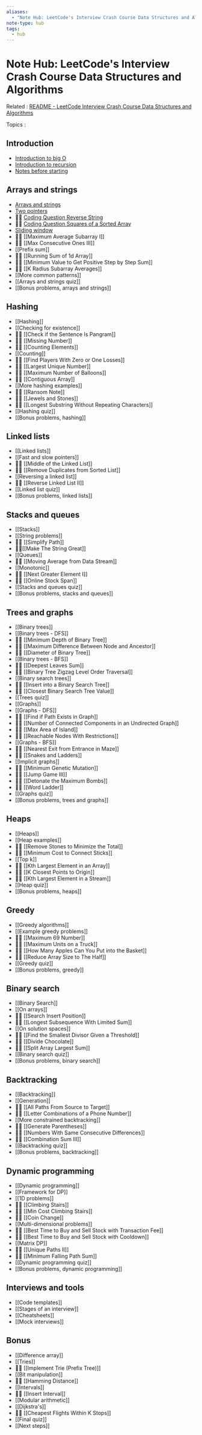 ```yaml
---
aliases:
  - "Note Hub: LeetCode's Interview Crash Course Data Structures and Algorithms"
note-type: hub
tags:
  - hub
---
```


# Note Hub: LeetCode's Interview Crash Course Data Structures and Algorithms

Related : [README - LeetCode Interview Crash Course Data Structures and Algorithms](README.md)

Topics :

## Introduction

- [Introduction to big O](Introduction%20to%20big%20O.md)
- [Introduction to recursion](Introduction%20to%20recursion)
- [Notes before starting](Notes%20before%20starting)

## Arrays and strings

- [Arrays and strings](Arrays%20and%20strings)
- [Two pointers](Two%20pointers)
- 🧑‍💻 [Coding Question Reverse String](Coding%20Question%20Reverse%20String)
- 🧑‍💻 [Coding Question Squares of a Sorted Array](Coding%20Question%20Squares%20of%20a%20Sorted%20Array)
- [Sliding window](Sliding%20window)
- 🧑‍💻 [[Maximum Average Subarray I]]
- 🧑‍💻 [[Max Consecutive Ones III]]
- [[Prefix sum]]
- 🧑‍💻 [[Running Sum of 1d Array]]
- 🧑‍💻 [[Minimum Value to Get Positive Step by Step Sum]]
- 🧑‍💻 [[K Radius Subarray Averages]]
- [[More common patterns]]
- [[Arrays and strings quiz]]
- [[Bonus problems, arrays and strings]]

## Hashing

- [[Hashing]]
- [[Checking for existence]]
- 🧑‍💻 [[Check if the Sentence Is Pangram]]
- 🧑‍💻 [[Missing Number]]
- 🧑‍💻 [[Counting Elements]]
- [[Counting]]
- 🧑‍💻 [[Find Players With Zero or One Losses]]
- 🧑‍💻 [[Largest Unique Number]]
- 🧑‍💻 [[Maximum Number of Balloons]]
- 🧑‍💻 [[Contiguous Array]]
- [[More hashing examples]]
- 🧑‍💻 [[Ransom Note]]
- 🧑‍💻 [[Jewels and Stones]]
- 🧑‍💻 [[Longest Substring Without Repeating Characters]]
- [[Hashing quiz]]
- [[Bonus problems, hashing]]

## Linked lists

- [[Linked lists]]
- [[Fast and slow pointers]]
- 🧑‍💻 [[Middle of the Linked List]]
- 🧑‍💻 [[Remove Duplicates from Sorted List]]
- [[Reversing a linked list]]
- 🧑‍💻 [[Reverse Linked List II]]
- [[Linked list quiz]]
- [[Bonus problems, linked lists]]

## Stacks and queues

- [[Stacks]]
- [[String problems]]
- 🧑‍💻 [[Simplify Path]]
- 🧑‍💻[[Make The String Great]]
- [[Queues]]
- 🧑‍💻 [[Moving Average from Data Stream]]
- [[Monotonic]]
- 🧑‍💻 [[Next Greater Element I]]
- 🧑‍💻 [[Online Stock Span]]
- [[Stacks and queues quiz]]
- [[Bonus problems, stacks and queues]]

## Trees and graphs

- [[Binary trees]]
- [[Binary trees - DFS]]
- 🧑‍💻 [[Minimum Depth of Binary Tree]]
- 🧑‍💻 [[Maximum Difference Between Node and Ancestor]]
- 🧑‍💻 [[Diameter of Binary Tree]]
- [[Binary trees - BFS]]
- 🧑‍💻 [[Deepest Leaves Sum]]
- 🧑‍💻 [[Binary Tree Zigzag Level Order Traversal]]
- [[Binary search trees]]
- 🧑‍💻 [[Insert into a Binary Search Tree]]
- 🧑‍💻 [[Closest Binary Search Tree Value]]
- [[Trees quiz]]
- [[Graphs]]
- [[Graphs - DFS]]
- 🧑‍💻 [[Find if Path Exists in Graph]]
- 🧑‍💻 [[Number of Connected Components in an Undirected Graph]]
- 🧑‍💻 [[Max Area of Island]]
- 🧑‍💻 [[Reachable Nodes With Restrictions]]
- [[Graphs - BFS]]
- 🧑‍💻 [[Nearest Exit from Entrance in Maze]]
- 🧑‍💻 [[Snakes and Ladders]]
- [[Implicit graphs]]
- 🧑‍💻 [[Minimum Genetic Mutation]]
- 🧑‍💻 [[Jump Game III]]
- 🧑‍💻 [[Detonate the Maximum Bombs]]
- 🧑‍💻 [[Word Ladder]]
- [[Graphs quiz]]
- [[Bonus problems, trees and graphs]]

## Heaps

- [[Heaps]]
- [[Heap examples]]
- 🧑‍💻 [[Remove Stones to Minimize the Total]]
- 🧑‍💻 [[Minimum Cost to Connect Sticks]]
- [[Top k]]
- 🧑‍💻 [[Kth Largest Element in an Array]]
- 🧑‍💻 [[K Closest Points to Origin]]
- 🧑‍💻 [[Kth Largest Element in a Stream]]
- [[Heap quiz]]
- [[Bonus problems, heaps]]

## Greedy

- [[Greedy algorithms]]
- [[Example greedy problems]]
- 🧑‍💻 [[Maximum 69 Number]]
- 🧑‍💻 [[Maximum Units on a Truck]]
- 🧑‍💻 [[How Many Apples Can You Put into the Basket]]
- 🧑‍💻 [[Reduce Array Size to The Half]]
- [[Greedy quiz]]
- [[Bonus problems, greedy]]

## Binary search

- [[Binary Search]]
- [[On arrays]]
- 🧑‍💻 [[Search Insert Position]]
- 🧑‍💻 [[Longest Subsequence With Limited Sum]]
- [[On solution spaces]]
- 🧑‍💻 [[Find the Smallest Divisor Given a Threshold]]
- 🧑‍💻 [[Divide Chocolate]]
- 🧑‍💻 [[Split Array Largest Sum]]
- [[Binary search quiz]]
- [[Bonus problems, binary search]]

## Backtracking

- [[Backtracking]]
- [[Generation]]
- 🧑‍💻 [[All Paths From Source to Target]]
- 🧑‍💻 [[Letter Combinations of a Phone Number]]
- [[More constrained backtracking]]
- 🧑‍💻 [[Generate Parentheses]]
- 🧑‍💻 [[Numbers With Same Consecutive Differences]]
- 🧑‍💻 [[Combination Sum III]]
- [[Backtracking quiz]]
- [[Bonus problems, backtracking]]

## Dynamic programming

- [[Dynamic programming]]
- [[Framework for DP]]
- [[1D problems]]
- 🧑‍💻 [[Climbing Stairs]]
- 🧑‍💻 [[Min Cost Climbing Stairs]]
- 🧑‍💻 [[Coin Change]]
- [[Multi-dimensional problems]]
- 🧑‍💻 [[Best Time to Buy and Sell Stock with Transaction Fee]]
- 🧑‍💻 [[Best Time to Buy and Sell Stock with Cooldown]]
- [[Matrix DP]]
- 🧑‍💻 [[Unique Paths II]]
- 🧑‍💻 [[Minimum Falling Path Sum]]
- [[Dynamic programming quiz]]
- [[Bonus problems, dynamic programming]]

## Interviews and tools

- [[Code templates]]
- [[Stages of an interview]]
- [[Cheatsheets]]
- [[Mock interviews]]

## Bonus

- [[Difference array]]
- [[Tries]]
- 🧑‍💻 [[Implement Trie (Prefix Tree)]]
- [[Bit manipulation]]
- 🧑‍💻 [[Hamming Distance]]
- [[Intervals]]
- 🧑‍💻 [[Insert Interval]]
- [[Modular arithmetic]]
- [[Dijkstra's]]
- 🧑‍💻 [[Cheapest Flights Within K Stops]]
- [[Final quiz]]
- [[Next steps]]
